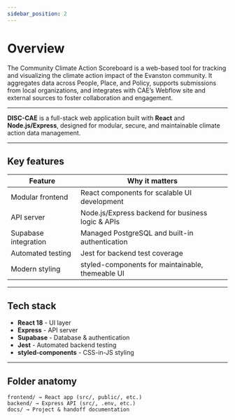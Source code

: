 ```yaml
---
sidebar_position: 2
---
```

# Overview 

The Community Climate Action Scoreboard is a web-based tool for tracking and visualizing the climate action impact of the Evanston community. It aggregates data across People, Place, and Policy, supports submissions from local organizations, and integrates with CAE’s Webflow site and external sources to foster collaboration and engagement.

---

**DISC-CAE** is a full-stack web application built with **React** and **Node.js/Express**, designed for modular, secure, and maintainable climate action data management.

---

## Key features

| Feature              | Why it matters                                         |
|----------------------|--------------------------------------------------------|
| Modular frontend     | React components for scalable UI development           |
| API server           | Node.js/Express backend for business logic & APIs      |
| Supabase integration | Managed PostgreSQL and built-in authentication         |
| Automated testing    | Jest for backend test coverage                         |
| Modern styling       | styled-components for maintainable, themeable UI       |

---

## Tech stack

- **React 18** - UI layer
- **Express** - API server
- **Supabase** - Database & authentication
- **Jest** - Automated backend testing
- **styled-components** - CSS-in-JS styling

---

## Folder anatomy
```
frontend/ → React app (src/, public/, etc.)
backend/ → Express API (src/, .env, etc.)
docs/ → Project & handoff documentation
```